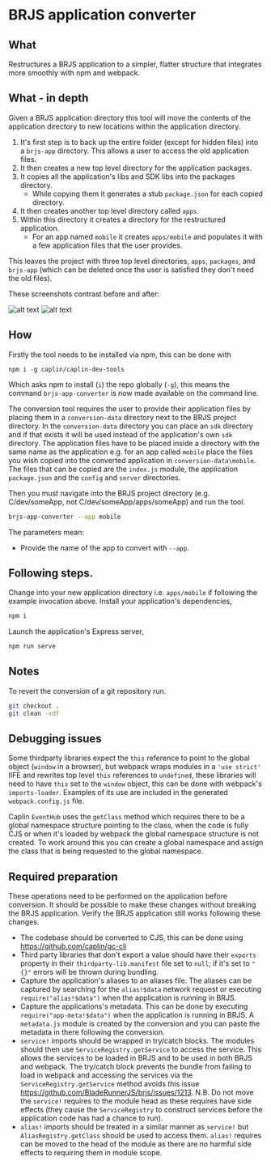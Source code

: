 # BRJS application converter

## What

Restructures a BRJS application to a simpler, flatter structure that integrates more smoothly with npm and webpack.

## What - in depth

Given a BRJS application directory this tool will move the contents of the application directory to new locations
within the application directory.

1. It's first step is to back up the entire folder (except for hidden files) into a `brjs-app` directory. This allows
a user to access the old application files.
2. It then creates a new top level directory for the application packages.
3. It copies all the application's libs and SDK libs into the packages directory.
	* While copying them it generates a stub `package.json` for each copied directory.
4. It then creates another top level directory called `apps`.
5. Within this directory it creates a directory for the restructured application.
	* For an app named `mobile` it creates `apps/mobile` and populates it with a few application files that the user
	provides.

This leaves the project with three top level directories, `apps`, `packages`, and `brjs-app` (which can be
deleted once the user is satisfied they don't need the old files).

These screenshots contrast before and after:

![alt text](https://github.com/caplin/caplin-dev-tools/brjs-app-converter/raw/master/preparation/current.png "Current Structure")
![alt text](https://github.com/caplin/caplin-dev-tools/brjs-app-converter/raw/master/preparation/post.png "Post Conversion Structure")

## How

Firstly the tool needs to be installed via npm, this can be done with

`npm i -g caplin/caplin-dev-tools`

Which asks npm to install (`i`) the repo globally (`-g`), this means the command `brjs-app-converter` is now made
available on the command line.

The conversion tool requires the user to provide their application files by placing them in a `conversion-data`
directory next to the BRJS project directory. In the `conversion-data` directory you can place an `sdk` directory and
if that exists it will be used instead of the application's own `sdk` directory. The application files have to be
placed inside a directory with the same name as the application e.g. for an app called `mobile` place the files you
wish copied into the converted application in `conversion-data\mobile`. The files that can be copied are the `index.js`
module, the application `package.json` and the `config` and `server` directories.

Then you must navigate into the BRJS project directory (e.g. C/dev/someApp, not C/dev/someApp/apps/someApp) and run the
tool.

```bash
brjs-app-converter --app mobile
```

The parameters mean:

* Provide the name of the app to convert with `--app`.

## Following steps.

Change into your new application directory i.e. `apps/mobile` if following the example invocation above.
Install your application's dependencies,

```bash
npm i
```

Launch the application's Express server,

```bash
npm run serve
```

## Notes

To revert the conversion of a git repository run.

```bash
git checkout .
git clean -xdf
```

## Debugging issues

Some thirdparty libraries expect the `this` reference to point to the global object (`window` in a browser), but webpack
wraps modules in a `'use strict'` IIFE and rewrites top level `this` references to `undefined`, these libraries will
need to have `this` set to the `window` object, this can be done with webpack's `imports-loader`. Examples of its use
are included in the generated `webpack.config.js` file.

Caplin `EventHub` uses the `getClass` method which requires there to be a global namespace structure pointing to the
class, when the code is fully CJS or when it's loaded by webpack the global namespace structure is not created. To work
around this you can create a global namespace and assign the class that is being requested to the global namespace.

## Required preparation

These operations need to be performed on the application before conversion. It should be possible to make these changes
without breaking the BRJS application. Verify the BRJS application still works following these changes.

* The codebase should be converted to CJS, this can be done using https://github.com/caplin/gc-cli
* Third party libraries that don't export a value should have their `exports` property in their
`thirdparty-lib.manifest` file set to `null`; if it's set to `"{}"` errors will be thrown during bundling.
* Capture the application's aliases to an aliases file. The aliases can be captured by searching for the `alias!$data`
network request or executing `require("alias!$data")` when the application is running in BRJS.
* Capture the applications's metadata. This can be done by executing `require("app-meta!$data")` when the application
is running in BRJS. A `metadata.js` module is created by the conversion and you can paste the metadata in there
following the conversion.
* `service!` imports should be wrapped in try/catch blocks. The modules should then use `ServiceRegistry.getService` to
access the service. This allows the services to be loaded in BRJS and to be used in both BRJS and webpack. The try/catch
block prevents the bundle from failing to load in webpack and accessing the services via the
`ServiceRegistry.getService` method avoids this issue https://github.com/BladeRunnerJS/brjs/issues/1213.
N.B. Do not move the `service!` requires to the module head as these requires have side effects (they cause the
`ServiceRegistry` to construct services before the application code has had a chance to run).
* `alias!` imports should be treated in a similar manner as `service!` but `AliasRegistry.getClass` should be used
to access them. `alias!` requires can be moved to the head of the module as there are no harmful side effects to
requiring them in module scope.
